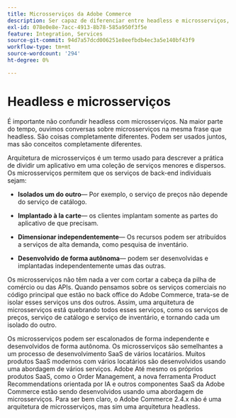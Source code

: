 ```yaml
---
title: Microsserviços da Adobe Commerce
description: Ser capaz de diferenciar entre headless e microsserviços, pois se refere ao Adobe Commerce.
exl-id: 078e0e8e-7acc-4913-8b78-585a950f3f5e
feature: Integration, Services
source-git-commit: 94d7a57dcd006251e8eefbdb4ec3a5e140bf43f9
workflow-type: tm+mt
source-wordcount: '294'
ht-degree: 0%

---
```


# Headless e microsserviços

É importante não confundir headless com microsserviços. Na maior parte do tempo, ouvimos conversas sobre microsserviços na mesma frase que headless. São coisas completamente diferentes. Podem ser usados juntos, mas são conceitos completamente diferentes.

Arquitetura de microsserviços é um termo usado para descrever a prática de dividir um aplicativo em uma coleção de serviços menores e dispersos. Os microsserviços permitem que os serviços de back-end individuais sejam:

- **Isolados um do outro**— Por exemplo, o serviço de preços não depende do serviço de catálogo.

- **Implantado à la carte**— os clientes implantam somente as partes do aplicativo de que precisam.

- **Dimensionar independentemente**— Os recursos podem ser atribuídos a serviços de alta demanda, como pesquisa de inventário.

- **Desenvolvido de forma autônoma**— podem ser desenvolvidas e implantadas independentemente umas das outras.

Os microsserviços não têm nada a ver com cortar a cabeça da pilha de comércio ou das APIs. Quando pensamos sobre os serviços comerciais no código principal que estão no back office do Adobe Commerce, trata-se de isolar esses serviços uns dos outros. Assim, uma arquitetura de microsserviços está quebrando todos esses serviços, como os serviços de preços, serviço de catálogo e serviço de inventário, e tornando cada um isolado do outro.

Os microsserviços podem ser escalonados de forma independente e desenvolvidos de forma autônoma. Os microsserviços são semelhantes a um processo de desenvolvimento SaaS de vários locatários. Muitos produtos SaaS modernos com vários locatários são desenvolvidos usando uma abordagem de vários serviços. Adobe Até mesmo os próprios produtos SaaS, como o Order Management, a nova ferramenta Product Recommendations orientada por IA e outros componentes SaaS da Adobe Commerce estão sendo desenvolvidos usando uma abordagem de microsserviços. Para ser bem claro, o Adobe Commerce 2.4.x não é uma arquitetura de microsserviços, mas sim uma arquitetura headless.
